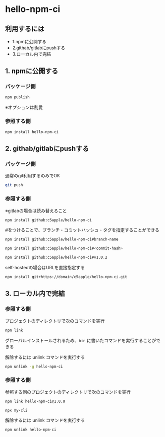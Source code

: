 # hello-npm-ci

## 利用するには

- 1.npmに公開する
- 2.githab/gitlabにpushする
- 3.ローカル内で完結


## 1. npmに公開する

### パッケージ側

```sh
npm publish
```

※オプションは割愛

### 参照する側

```sh
npm install hello-npm-ci
```

## 2. githab/gitlabにpushする

### パッケージ側

通常のgit利用するのみでOK

```sh
git push
```

### 参照する側

※gitlabの場合は読み替えること

```sh
npm install github:c5apple/hello-npm-ci
```

#をつけることで、ブランチ・コミットハッシュ・タグを指定することができる

```sh
npm install github:c5apple/hello-npm-ci#branch-name

npm install github:c5apple/hello-npm-ci#<commit-hash>

npm install github:c5apple/hello-npm-ci#v1.0.2
```

self-hostedの場合はURLを直接指定する

```sh
npm install git+https://domain/c5apple/hello-npm-ci.git
```


## 3. ローカル内で完結

### 参照する側

プロジェクトのディレクトリで次のコマンドを実行

```sh
npm link
```

グローバルインストールされるため、`bin` に書いたコマンドを実行することができる

解除するには unlink コマンドを実行する

```sh
npm unlink -g hello-npm-ci
```

### 参照する側

参照する側のプロジェクトのディレクトリで次のコマンドを実行

```sh
npm link hello-npm-ci@1.0.0
```

```sh
npx my-cli
```

解除するには unlink コマンドを実行する

```
npm unlink hello-npm-ci
```
